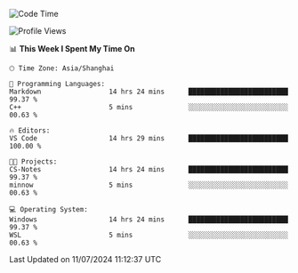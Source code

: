 <!--START_SECTION:waka-->
![Code Time](http://img.shields.io/badge/Code%20Time-1%2C838%20hrs%2031%20mins-blue)

![Profile Views](http://img.shields.io/badge/Profile%20Views-6-blue)

📊 **This Week I Spent My Time On** 

```text
🕑︎ Time Zone: Asia/Shanghai

💬 Programming Languages: 
Markdown                 14 hrs 24 mins      █████████████████████████   99.37 % 
C++                      5 mins              ░░░░░░░░░░░░░░░░░░░░░░░░░   00.63 % 

🔥 Editors: 
VS Code                  14 hrs 29 mins      █████████████████████████   100.00 % 

🐱‍💻 Projects: 
CS-Notes                 14 hrs 24 mins      █████████████████████████   99.37 % 
minnow                   5 mins              ░░░░░░░░░░░░░░░░░░░░░░░░░   00.63 % 

💻 Operating System: 
Windows                  14 hrs 24 mins      █████████████████████████   99.37 % 
WSL                      5 mins              ░░░░░░░░░░░░░░░░░░░░░░░░░   00.63 % 
```


 Last Updated on 11/07/2024 11:12:37 UTC
<!--END_SECTION:waka-->